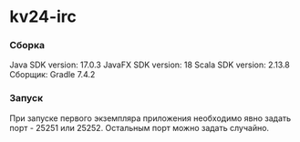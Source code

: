 # kv24-irc

### Сборка
Java SDK version: 17.0.3 
JavaFX SDK version: 18
Scala SDK version: 2.13.8
Сборщик: Gradle 7.4.2

### Запуск
При запуске первого экземпляра приложения необходимо явно задать порт - 25251 или 25252. Остальным порт можно задать случайно.
